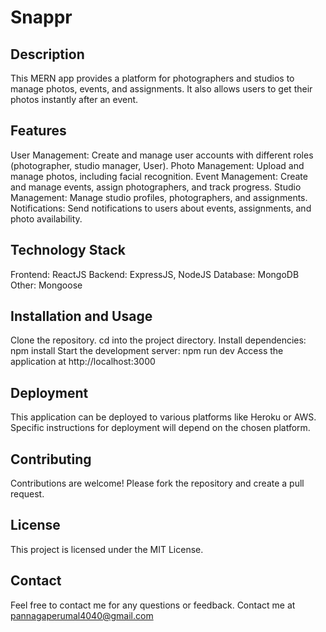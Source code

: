 
# Snappr

## Description

This MERN app provides a platform for photographers and studios to manage photos, events, and assignments.
It also allows users to get their photos instantly after an event.

## Features
User Management: Create and manage user accounts with different roles (photographer, studio manager, User).
Photo Management: Upload and manage photos, including facial recognition.
Event Management: Create and manage events, assign photographers, and track progress.
Studio Management: Manage studio profiles, photographers, and assignments.
Notifications: Send notifications to users about events, assignments, and photo availability.

## Technology Stack
Frontend: ReactJS
Backend: ExpressJS, NodeJS
Database: MongoDB
Other: Mongoose

## Installation and Usage
Clone the repository.
cd into the project directory.
Install dependencies:
npm install
Start the development server:
npm run dev
Access the application at http://localhost:3000
## Deployment

This application can be deployed to various platforms like Heroku or AWS. Specific instructions for deployment will depend on the chosen platform.

## Contributing

Contributions are welcome! Please fork the repository and create a pull request.

## License

This project is licensed under the MIT License.

## Contact

Feel free to contact me for any questions or feedback.
Contact me at pannagaperumal4040@gmail.com

